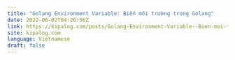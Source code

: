 ```yaml
---
title: "Golang Environment Variable: Biến môi trường trong Golang"
date: 2022-06-02T04:26:56Z
link: https://kipalog.com/posts/Golang-Environment-Variable--Bien-moi-truong-trong-Golang?utm_medium=RSS&utm_source=news.12bit.vn
site: kipalog.com
language: Vietnamese
draft: false
---
```

